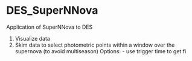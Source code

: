 # DES_SuperNNova
Application of SuperNNova to DES

1. Visualize data 
2. Skim data to select photometric points within a window over the supernova (to avoid multiseason)
	Options:
		- use trigger time to get fi